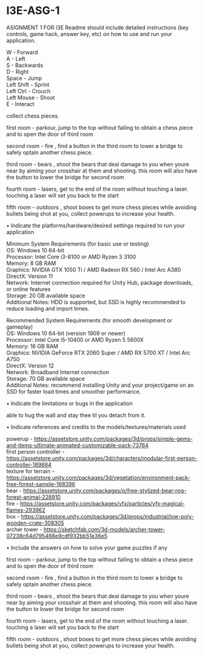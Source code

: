 # I3E-ASG-1
ASIGNMENT 1 FOR I3E
Readme should include detailed instructions (key controls, game hack, answer
key, etc) on how to use and run your application.

W - Forward                              
A - Left  
S - Backwards  
D - Right  
Space - Jump  
Left Shift - Sprint  
Left Ctrl - Crouch  
Left Mouse - Shoot  
E - Interact  

collect chess pieces.  

first room - parkour, jump to the top without falling to obtain a chess piece and to open the door of third room   

second room - fire , find a button in the third room to lower a bridge to safely optain another chess piece.  

third room - bears , shoot the bears that deal damage to you when youre near by aiming your crosshair at them and shooting. this room will also have the button to lower the bridge for second room  

fourth room - lasers, get to the end of the room without touching a laser. touching a laser will set you back to the start  

fifth room - outdoors , shoot boxes to get more chess pieces while avoiding bullets being shot at you, collect powerups to increase your health.  


• Indicate the platforms/hardware/desired settings required to run your
application

Minimum System Requirements (for basic use or testing)  
OS: Windows 10 64-bit  
Processor: Intel Core i3-8100 or AMD Ryzen 3 3100  
Memory: 8 GB RAM  
Graphics: NVIDIA GTX 1050 Ti / AMD Radeon RX 560 / Intel Arc A380  
DirectX: Version 11  
Network: Internet connection required for Unity Hub, package downloads, or online features  
Storage: 20 GB available space  
Additional Notes: HDD is supported, but SSD is highly recommended to reduce loading and import times.  
  
Recommended System Requirements (for smooth development or gameplay)  
OS: Windows 10 64-bit (version 1909 or newer)  
Processor: Intel Core i5-10400 or AMD Ryzen 5 5600X  
Memory: 16 GB RAM  
Graphics: NVIDIA GeForce RTX 2060 Super / AMD RX 5700 XT / Intel Arc A750  
DirectX: Version 12  
Network: Broadband Internet connection  
Storage: 70 GB available space  
Additional Notes: recommend installing Unity and your project/game on an SSD for faster load times and smoother performance.  

• Indicate the limitations or bugs in the application

able to hug the wall and stay thee til you detach from it.

• Indicate references and credits to the models/textures/materials used
  
powerup - https://assetstore.unity.com/packages/3d/props/simple-gems-and-items-ultimate-animated-customizable-pack-73764  
first person controller - https://assetstore.unity.com/packages/3d/characters/modular-first-person-controller-189884  
texture for terrain - https://assetstore.unity.com/packages/3d/vegetation/environment-pack-free-forest-sample-168396  
bear - https://assetstore.unity.com/packages/p/free-stylized-bear-rpg-forest-animal-228910  
fire - https://assetstore.unity.com/packages/vfx/particles/vfx-magical-flames-293962  
box - https://assetstore.unity.com/packages/3d/props/industrial/low-poly-wooden-crate-308305  
archer tower - https://sketchfab.com/3d-models/archer-tower-07238c64d795488e9cdf932bb51e36e5  

• Include the answers on how to solve your game puzzles if any

first room - parkour, jump to the top without falling to obtain a chess piece and to open the door of third room  

second room - fire , find a button in the third room to lower a bridge to safely optain another chess piece.  

third room - bears , shoot the bears that deal damage to you when youre near by aiming your crosshair at them and shooting. this room will also have the button to lower the bridge for second room  

fourth room - lasers, get to the end of the room without touching a laser. touching a laser will set you back to the start  

fifth room - outdoors , shoot boxes to get more chess pieces while avoiding bullets being shot at you, collect powerups to increase your health.  


